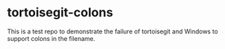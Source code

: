 # tortoisegit-colons
This is a test repo to demonstrate the failure of tortoisegit and Windows to support colons in the filename.
